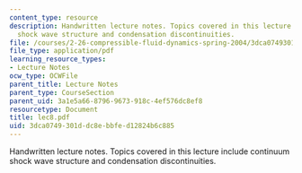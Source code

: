 ```yaml
---
content_type: resource
description: Handwritten lecture notes. Topics covered in this lecture include continuum
  shock wave structure and condensation discontinuities.
file: /courses/2-26-compressible-fluid-dynamics-spring-2004/3dca0749301ddc8ebbfed12824b6c885_lec8.pdf
file_type: application/pdf
learning_resource_types:
- Lecture Notes
ocw_type: OCWFile
parent_title: Lecture Notes
parent_type: CourseSection
parent_uid: 3a1e5a66-8796-9673-918c-4ef576dc8ef8
resourcetype: Document
title: lec8.pdf
uid: 3dca0749-301d-dc8e-bbfe-d12824b6c885
---
```

Handwritten lecture notes. Topics covered in this lecture include continuum shock wave structure and condensation discontinuities.


